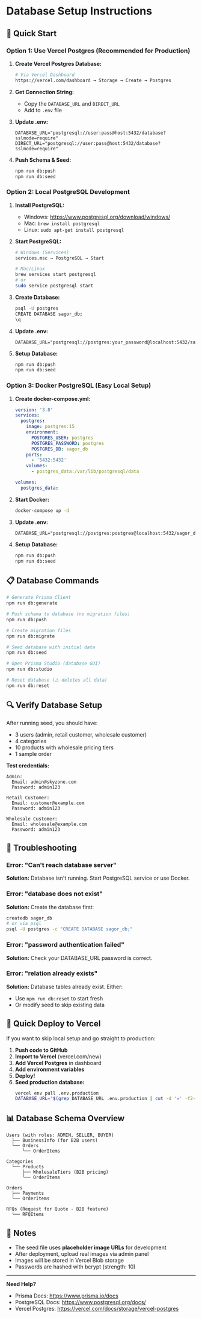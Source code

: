 # Database Setup Instructions

## 🎯 Quick Start

### Option 1: Use Vercel Postgres (Recommended for Production)

1. **Create Vercel Postgres Database:**
   ```bash
   # Via Vercel Dashboard
   https://vercel.com/dashboard → Storage → Create → Postgres
   ```

2. **Get Connection String:**
   - Copy the `DATABASE_URL` and `DIRECT_URL`
   - Add to `.env` file

3. **Update .env:**
   ```env
   DATABASE_URL="postgresql://user:pass@host:5432/database?sslmode=require"
   DIRECT_URL="postgresql://user:pass@host:5432/database?sslmode=require"
   ```

4. **Push Schema & Seed:**
   ```bash
   npm run db:push
   npm run db:seed
   ```

### Option 2: Local PostgreSQL Development

1. **Install PostgreSQL:**
   - Windows: https://www.postgresql.org/download/windows/
   - Mac: `brew install postgresql`
   - Linux: `sudo apt-get install postgresql`

2. **Start PostgreSQL:**
   ```bash
   # Windows (Services)
   services.msc → PostgreSQL → Start

   # Mac/Linux
   brew services start postgresql
   # or
   sudo service postgresql start
   ```

3. **Create Database:**
   ```bash
   psql -U postgres
   CREATE DATABASE sagor_db;
   \q
   ```

4. **Update .env:**
   ```env
   DATABASE_URL="postgresql://postgres:your_password@localhost:5432/sagor_db"
   ```

5. **Setup Database:**
   ```bash
   npm run db:push
   npm run db:seed
   ```

### Option 3: Docker PostgreSQL (Easy Local Setup)

1. **Create docker-compose.yml:**
   ```yaml
   version: '3.8'
   services:
     postgres:
       image: postgres:15
       environment:
         POSTGRES_USER: postgres
         POSTGRES_PASSWORD: postgres
         POSTGRES_DB: sagor_db
       ports:
         - '5432:5432'
       volumes:
         - postgres_data:/var/lib/postgresql/data
   
   volumes:
     postgres_data:
   ```

2. **Start Docker:**
   ```bash
   docker-compose up -d
   ```

3. **Update .env:**
   ```env
   DATABASE_URL="postgresql://postgres:postgres@localhost:5432/sagor_db"
   ```

4. **Setup Database:**
   ```bash
   npm run db:push
   npm run db:seed
   ```

## 📋 Database Commands

```bash
# Generate Prisma Client
npm run db:generate

# Push schema to database (no migration files)
npm run db:push

# Create migration files
npm run db:migrate

# Seed database with initial data
npm run db:seed

# Open Prisma Studio (database GUI)
npm run db:studio

# Reset database (⚠️ deletes all data)
npm run db:reset
```

## 🔍 Verify Database Setup

After running seed, you should have:
- 3 users (admin, retail customer, wholesale customer)
- 4 categories
- 10 products with wholesale pricing tiers
- 1 sample order

**Test credentials:**
```
Admin:
  Email: admin@skyzone.com
  Password: admin123

Retail Customer:
  Email: customer@example.com
  Password: admin123

Wholesale Customer:
  Email: wholesale@example.com
  Password: admin123
```

## 🐛 Troubleshooting

### Error: "Can't reach database server"
**Solution:** Database isn't running. Start PostgreSQL service or use Docker.

### Error: "database does not exist"
**Solution:** Create the database first:
```bash
createdb sagor_db
# or via psql
psql -U postgres -c "CREATE DATABASE sagor_db;"
```

### Error: "password authentication failed"
**Solution:** Check your DATABASE_URL password is correct.

### Error: "relation already exists"
**Solution:** Database tables already exist. Either:
- Use `npm run db:reset` to start fresh
- Or modify seed to skip existing data

## 🚀 Quick Deploy to Vercel

If you want to skip local setup and go straight to production:

1. **Push code to GitHub**
2. **Import to Vercel** (vercel.com/new)
3. **Add Vercel Postgres** in dashboard
4. **Add environment variables**
5. **Deploy!**
6. **Seed production database:**
   ```bash
   vercel env pull .env.production
   DATABASE_URL="$(grep DATABASE_URL .env.production | cut -d '=' -f2-)" npm run db:seed
   ```

## 📊 Database Schema Overview

```
Users (with roles: ADMIN, SELLER, BUYER)
  ├── BusinessInfo (for B2B users)
  └── Orders
      └── OrderItems

Categories
  └── Products
      ├── WholesaleTiers (B2B pricing)
      └── OrderItems

Orders
  ├── Payments
  └── OrderItems

RFQs (Request for Quote - B2B feature)
  └── RFQItems
```

## 📝 Notes

- The seed file uses **placeholder image URLs** for development
- After deployment, upload real images via admin panel
- Images will be stored in Vercel Blob storage
- Passwords are hashed with bcrypt (strength: 10)

---

**Need Help?**
- Prisma Docs: https://www.prisma.io/docs
- PostgreSQL Docs: https://www.postgresql.org/docs/
- Vercel Postgres: https://vercel.com/docs/storage/vercel-postgres
